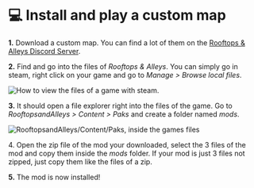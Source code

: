 # 💻 Install and play a custom map

**1.** Download a custom map. You can find a lot of them on the [Rooftops & Alleys Discord Server](https://discord.gg/rooftopsandalleys).



**2.** Find and go into the files of _Rooftops & Alleys_. You can simply go in steam, right click on your game and go to _Manage > Browse local files_.

![How to view the files of a game with steam.](https://github.com/LoulouNoLegend/CustomMapLoader-RooftopsAndAlleys/assets/40952934/b146280b-efc2-47cc-9f24-8730a2c79162)

**3.** It should open a file explorer right into the files of the game. Go to _RooftopsandAlleys > Content > Paks_ and create a folder named _mods_.

![RooftopsandAlleys/Content/Paks, inside the games files](https://github.com/LoulouNoLegend/CustomMapLoader-RooftopsAndAlleys/assets/40952934/f07bc7b5-5d6d-4b49-8a54-3e6afc76c060)

4\. Open the zip file of the mod your downloaded, select the 3 files of the mod and copy them inside the _mods_ folder. If your mod is just 3 files not zipped, just copy them like the files of a zip.



**5.** The mod is now installed!

